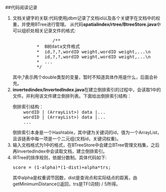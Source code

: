 ##代码阅读记录
<ol>
<li>文档关键字的关联:代码使用jdbm记录了文档id以及各个关键字在文档中的权重，并使用BTree进行管理。
从代码<b>spatialindex/rtree/BtreeStore.java</b>中可以组织处相关记录文件的格式:
<pre>
               /**
		 *  B树data文件格式
		 *  id,?,?,wordID weight,wordID weight,...\n
		 *  id,?,?,wordID weight,wordID weight,...\n
		 *  ...
		 */
</pre>
其中,?表示两个double类型的变量，暂时不知道具体作用是什么，后面会补充。
</li>
<li><b>invertedindex/InvertedIndex.java</b>在建立倒排索引的过程中，会读取1中的文件。并利用该文件建立倒排列表。下面给出倒排索引结构：
<pre>倒排索引结构：
    wordID | (ArrayList<KeyData<docID,weight>>) data |...
    wordID | (ArrayList<KeyData<docID,weight>>) data |...
    ...
</pre>
 倒排索引本身是一个Hashtable，其中键为关键词的id，值为一个ArrayList，且该链表中每一项是一个二元组(文档id，关键词权重)。
</li>
<li>输入文档格式为1中的格式，在BTreeStore中会建立BTree管理文档集，之后再InvertedIndex中会读取文档，建立倒排索引。</li>
<li>IRTree的排序规则，依据分数制。具体代码如下:
<pre>score = (1-alpha)*(1-dist)+alpha*trs;</pre>
其中alpha是权重调节因数，dist是查询点和实际结点的距离，由getMinimumDistance()返回，trs是TF(词频) / 5所得。
</li>
</ol>